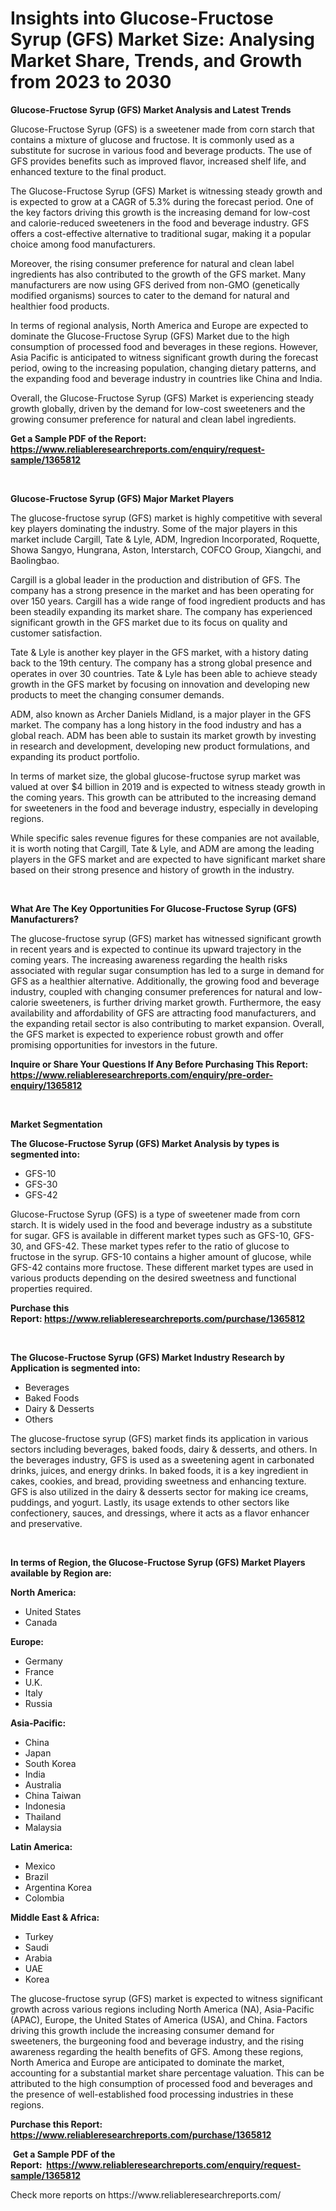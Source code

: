 <p><h1>Insights into Glucose-Fructose Syrup (GFS) Market Size: Analysing Market Share, Trends, and Growth from 2023 to 2030</h1></p><p><strong>Glucose-Fructose Syrup (GFS) Market Analysis and Latest Trends</strong></p>
<p><p>Glucose-Fructose Syrup (GFS) is a sweetener made from corn starch that contains a mixture of glucose and fructose. It is commonly used as a substitute for sucrose in various food and beverage products. The use of GFS provides benefits such as improved flavor, increased shelf life, and enhanced texture to the final product.</p><p>The Glucose-Fructose Syrup (GFS) Market is witnessing steady growth and is expected to grow at a CAGR of 5.3% during the forecast period. One of the key factors driving this growth is the increasing demand for low-cost and calorie-reduced sweeteners in the food and beverage industry. GFS offers a cost-effective alternative to traditional sugar, making it a popular choice among food manufacturers.</p><p>Moreover, the rising consumer preference for natural and clean label ingredients has also contributed to the growth of the GFS market. Many manufacturers are now using GFS derived from non-GMO (genetically modified organisms) sources to cater to the demand for natural and healthier food products.</p><p>In terms of regional analysis, North America and Europe are expected to dominate the Glucose-Fructose Syrup (GFS) Market due to the high consumption of processed food and beverages in these regions. However, Asia Pacific is anticipated to witness significant growth during the forecast period, owing to the increasing population, changing dietary patterns, and the expanding food and beverage industry in countries like China and India.</p><p>Overall, the Glucose-Fructose Syrup (GFS) Market is experiencing steady growth globally, driven by the demand for low-cost sweeteners and the growing consumer preference for natural and clean label ingredients.</p></p>
<p><strong>Get a Sample PDF of the Report:&nbsp; <a href="https://www.reliableresearchreports.com/enquiry/request-sample/1365812">https://www.reliableresearchreports.com/enquiry/request-sample/1365812</a></strong></p>
<p>&nbsp;</p>
<p><strong>Glucose-Fructose Syrup (GFS) Major Market Players</strong></p>
<p><p>The glucose-fructose syrup (GFS) market is highly competitive with several key players dominating the industry. Some of the major players in this market include Cargill, Tate & Lyle, ADM, Ingredion Incorporated, Roquette, Showa Sangyo, Hungrana, Aston, Interstarch, COFCO Group, Xiangchi, and Baolingbao.</p><p>Cargill is a global leader in the production and distribution of GFS. The company has a strong presence in the market and has been operating for over 150 years. Cargill has a wide range of food ingredient products and has been steadily expanding its market share. The company has experienced significant growth in the GFS market due to its focus on quality and customer satisfaction.</p><p>Tate & Lyle is another key player in the GFS market, with a history dating back to the 19th century. The company has a strong global presence and operates in over 30 countries. Tate & Lyle has been able to achieve steady growth in the GFS market by focusing on innovation and developing new products to meet the changing consumer demands.</p><p>ADM, also known as Archer Daniels Midland, is a major player in the GFS market. The company has a long history in the food industry and has a global reach. ADM has been able to sustain its market growth by investing in research and development, developing new product formulations, and expanding its product portfolio.</p><p>In terms of market size, the global glucose-fructose syrup market was valued at over $4 billion in 2019 and is expected to witness steady growth in the coming years. This growth can be attributed to the increasing demand for sweeteners in the food and beverage industry, especially in developing regions.</p><p>While specific sales revenue figures for these companies are not available, it is worth noting that Cargill, Tate & Lyle, and ADM are among the leading players in the GFS market and are expected to have significant market share based on their strong presence and history of growth in the industry.</p></p>
<p>&nbsp;</p>
<p><strong>What Are The Key Opportunities For Glucose-Fructose Syrup (GFS) Manufacturers?</strong></p>
<p><p>The glucose-fructose syrup (GFS) market has witnessed significant growth in recent years and is expected to continue its upward trajectory in the coming years. The increasing awareness regarding the health risks associated with regular sugar consumption has led to a surge in demand for GFS as a healthier alternative. Additionally, the growing food and beverage industry, coupled with changing consumer preferences for natural and low-calorie sweeteners, is further driving market growth. Furthermore, the easy availability and affordability of GFS are attracting food manufacturers, and the expanding retail sector is also contributing to market expansion. Overall, the GFS market is expected to experience robust growth and offer promising opportunities for investors in the future.</p></p>
<p><strong>Inquire or Share Your Questions If Any Before Purchasing This Report: <a href="https://www.reliableresearchreports.com/enquiry/pre-order-enquiry/1365812">https://www.reliableresearchreports.com/enquiry/pre-order-enquiry/1365812</a></strong></p>
<p>&nbsp;</p>
<p><strong>Market Segmentation</strong></p>
<p><strong>The Glucose-Fructose Syrup (GFS) Market Analysis by types is segmented into:</strong></p>
<p><ul><li>GFS-10</li><li>GFS-30</li><li>GFS-42</li></ul></p>
<p><p>Glucose-Fructose Syrup (GFS) is a type of sweetener made from corn starch. It is widely used in the food and beverage industry as a substitute for sugar. GFS is available in different market types such as GFS-10, GFS-30, and GFS-42. These market types refer to the ratio of glucose to fructose in the syrup. GFS-10 contains a higher amount of glucose, while GFS-42 contains more fructose. These different market types are used in various products depending on the desired sweetness and functional properties required.</p></p>
<p><strong>Purchase this Report:&nbsp;<a href="https://www.reliableresearchreports.com/purchase/1365812">https://www.reliableresearchreports.com/purchase/1365812</a></strong></p>
<p>&nbsp;</p>
<p><strong>The Glucose-Fructose Syrup (GFS) Market Industry Research by Application is segmented into:</strong></p>
<p><ul><li>Beverages</li><li>Baked Foods</li><li>Dairy & Desserts</li><li>Others</li></ul></p>
<p><p>The glucose-fructose syrup (GFS) market finds its application in various sectors including beverages, baked foods, dairy & desserts, and others. In the beverages industry, GFS is used as a sweetening agent in carbonated drinks, juices, and energy drinks. In baked foods, it is a key ingredient in cakes, cookies, and bread, providing sweetness and enhancing texture. GFS is also utilized in the dairy & desserts sector for making ice creams, puddings, and yogurt. Lastly, its usage extends to other sectors like confectionery, sauces, and dressings, where it acts as a flavor enhancer and preservative.</p></p>
<p>&nbsp;</p>
<p><strong>In terms of Region, the Glucose-Fructose Syrup (GFS) Market Players available by Region are:</strong></p>
<p>
    <p> <strong> North America: </strong>
        <ul>
            <li>United States</li>
            <li>Canada</li>
        </ul>
        </p> 
    <p> <strong> Europe: </strong>
        <ul>
            <li>Germany</li>
            <li>France</li>
            <li>U.K.</li>
            <li>Italy</li>
            <li>Russia</li>
        </ul>
        </p> 
    <p> <strong> Asia-Pacific: </strong>
        <ul>
            <li>China</li>
            <li>Japan</li>
            <li>South Korea</li>
            <li>India</li>
            <li>Australia</li>
            <li>China Taiwan</li>
            <li>Indonesia</li>
            <li>Thailand</li>
            <li>Malaysia</li>
        </ul>
        </p> 
    <p> <strong> Latin America: </strong>
        <ul>
            <li>Mexico</li>
            <li>Brazil</li>
            <li>Argentina Korea</li>
            <li>Colombia</li>
        </ul>
        </p> 
    <p> <strong> Middle East & Africa: </strong>
        <ul>
            <li>Turkey</li>
            <li>Saudi</li>
            <li>Arabia</li>
            <li>UAE</li>
            <li>Korea</li>
        </ul>
    </p>
    </p>
<p><p>The glucose-fructose syrup (GFS) market is expected to witness significant growth across various regions including North America (NA), Asia-Pacific (APAC), Europe, the United States of America (USA), and China. Factors driving this growth include the increasing consumer demand for sweeteners, the burgeoning food and beverage industry, and the rising awareness regarding the health benefits of GFS. Among these regions, North America and Europe are anticipated to dominate the market, accounting for a substantial market share percentage valuation. This can be attributed to the high consumption of processed food and beverages and the presence of well-established food processing industries in these regions.</p></p>
<p><strong>Purchase this Report: <a href="https://www.reliableresearchreports.com/purchase/1365812">https://www.reliableresearchreports.com/purchase/1365812</a></strong></p>
<p>&nbsp;<strong>Get a Sample PDF of the Report:&nbsp;&nbsp;<a href="https://www.reliableresearchreports.com/enquiry/request-sample/1365812">https://www.reliableresearchreports.com/enquiry/request-sample/1365812</a></strong></p>
<p><strong></strong></p>
<p>Check more reports on https://www.reliableresearchreports.com/</p>